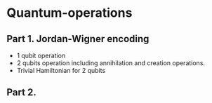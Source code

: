 # Quantum-operations


## Part 1. Jordan-Wigner encoding

- 1 qubit operation
- 2 qubits operation including annihilation and creation operations.
- Trivial Hamiltonian for 2 qubits

## Part 2. 
